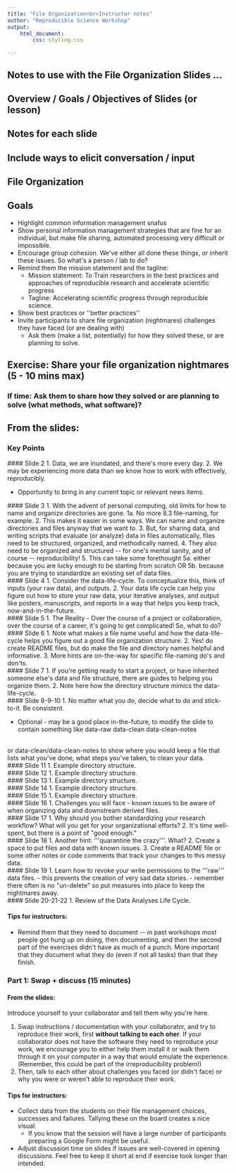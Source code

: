 ```yaml
---
title: "File Organization<br>Instructor notes"
author: "Reproducible Science Workshop"
output: 
    html_document:
        css: styling.css

---
```


## Notes to use with the File Organization Slides ...

## Overview / Goals / Objectives of Slides (or lesson)
## Notes for each slide
## Include ways to elicit conversation / input

## File Organization

## Goals
- Highlight common information management snafus
- Show personal information management strategies that are fine for an individual, but make file sharing, 
  automated processing very difficult or impossible.
- Encourage group cohesion. We've either all done these things, or inherit these issues. So what's a person / lab to do?
- Remind them the mission statement and the tagline:
    - Mission statement: To Train researchers in the best practices and approaches of reproducible research and accelerate scientific progress
    - Tagline: Accelerating scientific progress through reproducible science.
- Show best practices or ''better practices''
- Invite participants to share file organization (nightmares) challenges they have faced (or are dealing with)
    - Ask them (make a list, potentially) for how they solved these, or are planning to solve.
    
## Exercise: Share your file organization nightmares (5 - 10 mins max)
### If time: Ask them to share how they solved or are planning to solve (what methods, what software)?

## From the slides:
### Key Points

<div class="boxed">
#### Slide 2
1. Data, we are inundated, and there's more every day.
2. We may be experiencing more data than we know how to work with effectively, reproducibly.

* Opportunity to bring in any current topic or relevant news items.
</div>

<div class="boxed">
#### Slide 3
1. With the advent of personal computing, old limits for how to name and organize directories are gone.
1a. No more 8.3 file-naming, for example.
2. This makes it easier in some ways. We can name and organize directories and files anyway that we want to.
3. But, for sharing data, and writing scripts that evaluate (or analyze) data in files automatically, files need to be
    structured, organized, and methodically named.
4. They also need to be organized and structured -- for one's mental sanity, and of course -- reproducibility!
5. This can take some forethought
5a. either because you are lucky enough to be starting from scratch OR
5b. because you are trying to standardize an existing set of data files.

</div>

<div class="boxed">
#### Slide 4
1. Consider the data-life-cycle. To conceptualize this, think of inputs (your raw data), and outputs.
2. Your data life cycle can help you figure out how to store your raw data, your iterative analyses, and output like posters, manuscripts,
  and reports in a way that helps you keep track, now-and-in-the-future.

</div>

<div class="boxed">
#### Slide 5
1. The Reality - Over the course of a project or collaboration, over the course of a career, it's going to get
  complicated! So, what to do?
</div>

<div class="boxed">
#### Slide 6
1. Note what makes a file name useful and how the data-life-cycle helps you figure out a good file organization structure.
2. Yes! do create README files, but do make the file and directory names helpful and informative.
3. More hints are on-the-way for specific file-naming do's and don'ts.
</div>

<div class="boxed">
#### Slide 7
1. If you're getting ready to start a project, or have inherited someone else's data and file structure, there are guides
  to helping you organize them.
2. Note here how the directory structure mimics the data-life-cycle. 
</div>

<div class="boxed">
#### Slide 8-9-10
1. No matter what you do, decide what to do and stick-to-it. Be consistent.

* Optional - may be a good place in-the-future, to modify the slide to contain something like
data-raw
data-clean
data-clean-notes
<br>
or data-clean/data-clean-notes
to show where you would keep a file that lists what you've done, what steps you've taken, to clean your data.
</div>

<div class="boxed">
#### Slide 11
1. Example directory structure.

</div>

<div class="boxed">
#### Slide 12
1. Example directory structure.

</div>

<div class="boxed">
#### Slide 13
1. Example directory structure.

</div>

<div class="boxed">
#### Slide 14
1. Example directory structure.

</div>

<div class="boxed">
#### Slide 15
1. Example directory structure.

</div>

<div class="boxed">
#### Slide 16
1. Challenges you will face - known issues to be aware of when organizing data and downstream derived files.

</div>

<div class="boxed">
#### Slide 17
1. Why should you bother standardizing your research workflow? What will you get for your organizational efforts?
2. It's time well-spent, but there is a point of "good enough."

</div>

<div class="boxed">
#### Slide 18
1. Another hint: '''quarantine the crazy'''. What?
2. Create a space to put files and data with known issues.
3. Create a README file or some other notes or code comments that track your changes to this messy data.

</div>

<div class="boxed">
#### Slide 19
1. Learn how to revoke your write permissions to the '''raw''' data files.
  - this prevents the creation of very sad data stories.
  - remember there often is no "un-delete" so put measures into place to keep the nightmares away.
  
</div>

<div class="boxed">
#### Slide 20-21-22
1. Review of the Data Analyses Life Cycle.

</div>



#### Tips for instructors:

- Remind them that they need to document -- in past workshops most people got hung
up on doing, then documenting, and then the second part of the exercises didn't
have as much of a punch. More important that they document what they do (even if
not all tasks) than that they finish.

### Part 1: Swap + discuss (15 minutes)

#### From the slides:

<div class="boxed">
Introduce yourself to your collaborator and tell them why you're here.

1. Swap instructions / documentation with your collaborator, and try to reproduce 
their work, first **without talking to each oher**. 
If your collaborator does not have the software they need to reproduce your work, we 
encourage you to either help them install it or walk them through it on your computer 
in a way that would emulate the experience. (Remember, this could be part of the 
irreproducibility problem!)
2. Then, talk to each other about challenges you faced (or didn't face) or why 
you were or weren't able to reproduce their work.
</div>

#### Tips for instructors:

- Collect data from the students on their file management choices, successes and failures. Tallying these
on the board creates a nice visual.
    - If you know that the session will have a large number of participants preparing a
    Google Form might be useful.
- Adjust discussion time on slides if issues are well-covered in opening discussions. Feel free to keep it short at end
if exercise took longer than intended.
